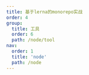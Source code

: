 ```yaml
---
title: 基于lerna的monorepo实战
order: 4
group:
  title: 工具
  order: 6
  path: /node/tool
nav:
  order: 1
  title: 'node'
  path: /node
---
```

